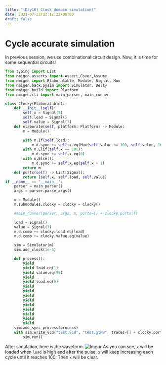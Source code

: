 ```yaml
---
title: "[Day10] Clock domain simulation!"
date: 2021-07-22T23:17:22+08:00
draft: false
---
```

# Cycle accurate simulation
In previous session, we use combinational circuit design. Now, it is time for some sequential circuits!
```python
from typing import List
from nmigen.asserts import Assert,Cover,Assume
from nmigen import Elaboratable, Module, Signal, Mux
from nmigen.back.pysim import Simulator, Delay
from nmigen.build import Platform
from nmigen.cli import main_parser, main_runner

class Clocky(Elaboratable):
    def __init__(self):
        self.x = Signal(7)
        self.load = Signal()
        self.value = Signal(7)
    def elaborate(self, platform: Platform) -> Module:
        m = Module()

        with m.If(self.load):
            m.d.sync += self.x.eq(Mux(self.value <= 100, self.value, 100))
        with m.Elif(self.x == 100):
            m.d.sync += self.x.eq(0)
        with m.Else():
            m.d.sync += self.x.eq(self.x + 1)
        return m
    def ports(self) -> List[Signal]:
        return [self.x, self.load, self.value]
if __name__ == "__main__":
    parser = main_parser()
    args = parser.parse_args()

    m = Module()
    m.submodules.clocky = clocky = Clocky()

    #main_runner(parser, args, m, ports=[] + clocky.ports())

    load = Signal()
    value = Signal(7)
    m.d.comb += clocky.load.eq(load)
    m.d.comb += clocky.value.eq(value)

    sim = Simulator(m)
    sim.add_clock(1e-6)

    def process():
        yield
        yield load.eq(1)
        yield value.eq(95)
        yield
        yield load.eq(0)
        yield
        yield
        yield
        yield
        yield
        yield
        yield
        yield
        yield
    sim.add_sync_process(process)
    with sim.write_vcd("test.vcd", "test.gtkw", traces=[] + clocky.ports()):
        sim.run()

```
After simulation, here is the waveform.
![Imgur](https://i.imgur.com/6gHk82P.png)
As you can see, `x` will be loaded when `load` is high and after the pulse, `x` will keep increasing each cycle until it reaches 100. Then `x` will be clear.